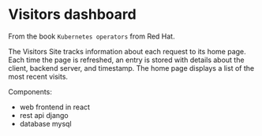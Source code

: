 # Visitors dashboard

From the book `Kubernetes operators` from Red Hat.

The Visitors Site tracks information about each request to its home page. Each time
the page is refreshed, an entry is stored with details about the client, backend server,
and timestamp. The home page displays a list of the most recent visits.

Components:

- web frontend in react
- rest api django
- database mysql
